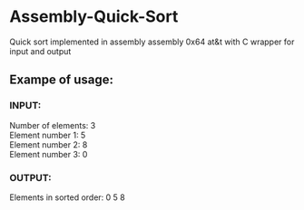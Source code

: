 # Assembly-Quick-Sort
Quick sort implemented in assembly assembly 0x64 at&amp;t with C wrapper for input and output

## Exampe of usage:

### INPUT:
Number of elements: 3\
Element number 1: 5\
Element number 2: 8\
Element number 3: 0 

### OUTPUT:
Elements in sorted order: 0 5 8
